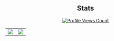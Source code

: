 <h2 align="center">Stats</h2>
<a href="https://github.com/slow">
  <p align="center">
    <img src="https://komarev.com/ghpvc/?username=slow" alt="Profile Views Count">
  </p>
</a>

<p align="center">
<table>
  <tr>
    <td align="center" style="padding=0;width=50%;">
      <img src="https://github-readme-stats.vercel.app/api/?username=localip&title_color=4F8CC9&text_color=9f9f9f&show_icons=true&include_all_commits=true&bg_color=00000000&hide_border=true&icon_color=4F8CC9&hide_title=true&count_private=true" />
    </td>
    <td align="center" style="padding=0;width=50%;">
      <img src="https://grs.quantumly.dev/api/top-langs/?username=localip&title_color=4F8CC9&text_color=9f9f9f&layout=compact&show_icons=true&bg_color=00000000&hide_border=true&icon_color=00000000&count_private=true&extra=strencher-kernel/pc-compat;unbound-addons/theme-settings-example,platform-indicators,hide-dm-buttons,force-dark-mode,mute-new-guild,mark-all-read,persist-settings,picture-link;discord-modifications/begone-app-badge,begone-autopause,better-discord-plugins,copy-raw-message,dark-discord,data-saver,disable-sticker-suggestions,discord-revamp,discord-utilities,dnd-bypass,double-click-vc,force-owner-crown,hide-dm-buttons,leave-vc-on-close,mark-all-read,message-cleaner,modern-indicators,no-friend-badges,nsfw-gate-bypass,open-in-app,picture-link,quick-delete,relationships-notifier,screenshare-crack,show-hidden-channels,spotify-crack,token-login,user-lookup,vc-move-all,downloader" />
    </td>
  </tr>
</table>
</p>
